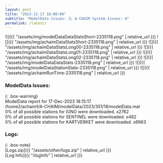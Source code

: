 ```yaml
---
layout: post
title: "2023-12-17 18:00:00"
subtitle: "ModelData Issues: 3; A-CHAIM System Issues: 0"
permalink: /latest/
---
```


![]({{ "/assets/img/modelDataDataStatsShort-2335118.png" | relative_url }})
![]({{ "/assets/img/achaimDataStatsShort-2335118.png" | relative_url }})
![]({{ "/assets/img/achaimDataStatsLong00-2335118.png" | relative_url }})
![]({{ "/assets/img/achaimDataStatsLong01-2335118.png" | relative_url }})
![]({{ "/assets/img/achaimDataStatsLong02-2335118.png" | relative_url }})
![]({{ "/assets/img/modelDataDataStats-2335118.png" | relative_url }})
![]({{ "/assets/img/modelDataStationStats-2335118.png" | relative_url }})
![]({{ "/assets/img/achaimRunTime-2335118.png" | relative_url }})


### ModelData Issues:  
  
{: .box-warning}  
 ModelData report for 17-Dec-2023 18:15:17   
 /home2/achaim1/A-CHAIM/modelData/2023/351/18/modelData.mat   
 0% of all possible stations for IONO were downloaded. x2762   
 0% of all possible stations for SENTINEL were downloaded. x482   
 0% of all possible stations for KARTVERKET were downloaded. x6983   
  


### Logs:  
  
{: .box-note}  
[Logs.zip]({{ "/assets/other/logs.zip" | relative_url }})  
[Log Info]({{ "/logInfo" | relative_url }})  
